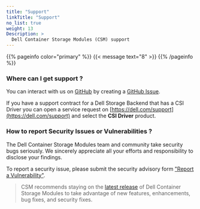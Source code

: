 ```yaml
---
title: "Support"
linkTitle: "Support"
no_list: true
weight: 13
Description: >
  Dell Container Storage Modules (CSM) support
---
```

{{% pageinfo color="primary" %}}
<span><span/>{{< message text="8" >}}
{{% /pageinfo %}}

### Where can I get support ?

You can interact with us on [GitHub](https://github.com/dell/csm) by creating a [GitHub Issue](https://github.com/dell/csm/issues).

If you have a support contract for a Dell Storage Backend that has a CSI Driver you can open a service request on [https://dell.com/support](https://dell.com/support) and select the **CSI Driver** product.


### How to report Security Issues or Vulnerabilities ?

The Dell Container Storage Modules team and community take security bugs seriously. We sincerely appreciate all your efforts and responsibility to disclose your findings.

To report a security issue, please submit the security advisory form ["Report a Vulnerability"](https://www.dell.com/support/contents/en-us/article/product-support/self-support-knowledgebase/security-antivirus/alerts-vulnerabilities/dell-vulnerability-response-policy).

>CSM recommends staying on the [latest release](https://github.com/dell/csm/releases/latest) of Dell Container Storage Modules to take advantage of new features, enhancements, bug fixes, and security fixes.
